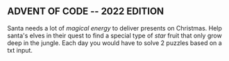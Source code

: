 ## ADVENT OF CODE -- 2022 EDITION 

Santa needs a lot of *magical energy* to deliver presents on Christmas.
Help santa's elves in their quest to find a special type of *star* fruit that only grow deep in the jungle. 
Each day you would have to solve 2 puzzles based on a txt input. 



